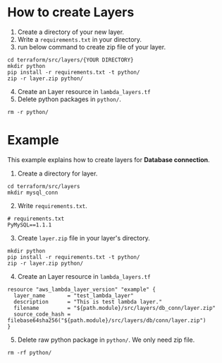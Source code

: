 # How to create Layers

1. Create a directory of your new layer.
2. Write a `requirements.txt` in your directory.
3. run below command to create zip file of your layer.

```
cd terraform/src/layers/{YOUR DIRECTORY}
mkdir python
pip install -r requirements.txt -t python/
zip -r layer.zip python/
```

4. Create an Layer resource in `lambda_layers.tf`
5. Delete python packages in `python/`.

```
rm -r python/
```

# Example

This example explains how to create layers for **Database connection**.

1. Create a directory for layer.

```
cd terraform/src/layers
mkdir mysql_conn

```

2. Write `requirements.txt`.

```
# requirements.txt
PyMySQL==1.1.1
```

3. Create `layer.zip` file in your layer's directory.

```
mkdir python
pip install -r requirements.txt -t python/
zip -r layer.zip python/
```

4. Create an Layer resource in `lambda_layers.tf`

```
resource "aws_lambda_layer_version" "example" {
  layer_name       = "test_lambda_layer"
  description      = "This is test lambda layer."
  filename         = "${path.module}/src/layers/db_conn/layer.zip"
  source_code_hash = filebase64sha256("${path.module}/src/layers/db/conn/layer.zip")
}
```

5. Delete raw python package in `python/`. We only need zip file.

```
rm -rf python/
```
